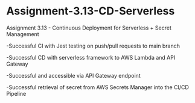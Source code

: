 # Assignment-3.13-CD-Serverless
Assignment 3.13 - Continuous Deployment for Serverless + Secret Management

-Successful CI with Jest testing on push/pull requests to main branch

-Successful CD with serverless framework to AWS Lambda and API Gateway

-Successful and accessible via API Gateway endpoint

-Successful retrieval of secret from AWS Secrets Manager into the CI/CD Pipeline